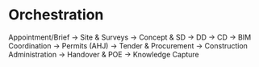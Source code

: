 # Orchestration

Appointment/Brief → Site & Surveys → Concept & SD → DD → CD → BIM Coordination → Permits (AHJ)
→ Tender & Procurement → Construction Administration → Handover & POE → Knowledge Capture
